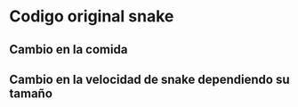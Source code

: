# Codigo original snake
## Cambio en la comida

## Cambio en la velocidad de snake dependiendo su tamaño
